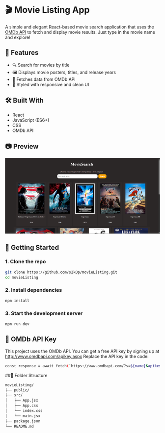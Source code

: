 # 🎬 Movie Listing App

A simple and elegant React-based movie search application that uses the [OMDb API](https://www.omdbapi.com/) to fetch and display movie results. Just type in the movie name and explore!

## 🚀 Features

- 🔍 Search for movies by title
- 🖼️ Displays movie posters, titles, and release years
- 📡 Fetches data from OMDb API
- 🎨 Styled with responsive and clean UI

## 🛠️ Built With

- React
- JavaScript (ES6+)
- CSS
- OMDb API

## 📷 Preview
![Homepage Screenshot](./screenshots/homescreenshot.png)

 

## 🔧 Getting Started

### 1. Clone the repo

```bash
git clone https://github.com/s2kOp/movieListing.git
cd movieListing
```

### 2. Install dependencies

```bash
npm install
```

### 3. Start the development server

```bash
npm run dev
```

## 🔑 OMDb API Key

This project uses the OMDb API. You can get a free API key by signing up at http://www.omdbapi.com/apikey.aspx
Replace the API key in the code:
```bash
const response = await fetch(`https://www.omdbapi.com/?s=${name}&apikey=YOUR_API_KEY`);
```

##📁 Folder Structure
```bash
movieListing/
├── public/
├── src/
│   ├── App.jsx
│   ├── App.css
│   └── index.css
│   └── main.jsx
├── package.json
└── README.md
```

